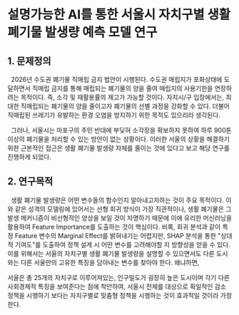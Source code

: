 # 설명가능한 AI를 통한 서울시 자치구별 생활폐기물 발생량 예측 모델 연구

## 1. 문제정의

&nbsp;&nbsp;2026년 수도권 폐기물 직매립 금지 법안이 시행된다. 수도권 매립지가 포화상태에 도달하면서 직매립 금지를 통해 매립되는 폐기물의 양을 줄여 매립지의 사용기한을 연장하려는 목적이다. 즉, 소각 및 재활용률의 제고가 가능할 것이다. 자치시/구 입장에서는, 최대한 직매립되는 폐기물의 양을 줄이고자 폐기물의 선별 과정을 강화할 수 있다. 더불어 직매립된 쓰레기가 유발하는 환경 오염을 방지하기 위한 목적도 있으리라 생각된다. 

&nbsp;&nbsp;그러나, 서울시는 마포구의 주민 반대에 부딪혀 소각장을 확보하지 못하여 하루 900톤 이상의 폐기물을 처리할 수 있는 방안이 없는 상황이다. 이러한 서울의 상황을 해결하기 위한 근본적인 접근은 생활 폐기물 발생량 자체를 줄이는 것에 있다고 보고 해당 연구를 진행하게 되었다. 

## 2. 연구목적

&nbsp;&nbsp;생활 폐기물 발생량은 어떤 변수들의 함수인지 알아내고자하는 것이 주요 목적이다. 이와 같은 성격의 모델링에 있어서는 선형 회귀 방식이 가장 직관적이나, 생활 폐기물은 그 발생 메커니즘이 비선형적인 양상을 보일 것이 자명하기 때문에 이에 유리한 머신러닝을 활용하여 Feature Importance를 도출하는 것이 핵심이다. 비록, 회귀 분석과 같이 특정 Feature 변수의 Marginal Effect를 밝혀내기는 어렵지만, SHAP 분석을 통한 "상대적 기여도"를 도출하여 정책 설계 시 어떤 변수를 고려해야할 지 방향성을 얻을 수 있다.
이를 위해서는 서울의 자치구별 생활 폐기물 발생량을 설명할 수 있으면서도 다른 도시와는 다른 서울만의 고유한 특징을 담아내는 변수를 찾아야 한다. 왜냐하면, 

서울은 총 25개의 자치구로 이루어져있는, 인구밀도가 굉장히 높은 도시이며 각기 다른 사회경제적 특징을 보여준다는 점에 착안하여, 서울시 전체를 대상으로 획일적인 감소 정책을 시행하기 보다는 자치구별로 맞춤형 정책을 시행하는 것이 효과적일 것이라 가정한다.
